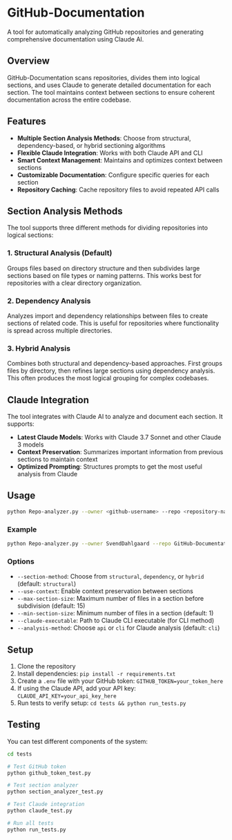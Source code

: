 # GitHub-Documentation

A tool for automatically analyzing GitHub repositories and generating comprehensive documentation using Claude AI.

## Overview

GitHub-Documentation scans repositories, divides them into logical sections, and uses Claude to generate detailed documentation for each section. The tool maintains context between sections to ensure coherent documentation across the entire codebase.

## Features

- **Multiple Section Analysis Methods**: Choose from structural, dependency-based, or hybrid sectioning algorithms
- **Flexible Claude Integration**: Works with both Claude API and CLI
- **Smart Context Management**: Maintains and optimizes context between sections
- **Customizable Documentation**: Configure specific queries for each section
- **Repository Caching**: Cache repository files to avoid repeated API calls

## Section Analysis Methods

The tool supports three different methods for dividing repositories into logical sections:

### 1. Structural Analysis (Default)

Groups files based on directory structure and then subdivides large sections based on file types or naming patterns. This works best for repositories with a clear directory organization.

### 2. Dependency Analysis

Analyzes import and dependency relationships between files to create sections of related code. This is useful for repositories where functionality is spread across multiple directories.

### 3. Hybrid Analysis

Combines both structural and dependency-based approaches. First groups files by directory, then refines large sections using dependency analysis. This often produces the most logical grouping for complex codebases.

## Claude Integration

The tool integrates with Claude AI to analyze and document each section. It supports:

- **Latest Claude Models**: Works with Claude 3.7 Sonnet and other Claude 3 models
- **Context Preservation**: Summarizes important information from previous sections to maintain context
- **Optimized Prompting**: Structures prompts to get the most useful analysis from Claude

## Usage

```bash
python Repo-analyzer.py --owner <github-username> --repo <repository-name> [options]
```

### Example

```bash
python Repo-analyzer.py --owner SvendDahlgaard --repo GitHub-Documentation --section-method hybrid --query "Explain what this section does and how it relates to the rest of the codebase." --use-context
```

### Options

- `--section-method`: Choose from `structural`, `dependency`, or `hybrid` (default: `structural`)
- `--use-context`: Enable context preservation between sections
- `--max-section-size`: Maximum number of files in a section before subdivision (default: 15)
- `--min-section-size`: Minimum number of files in a section (default: 1)
- `--claude-executable`: Path to Claude CLI executable (for CLI method)
- `--analysis-method`: Choose `api` or `cli` for Claude analysis (default: `cli`)

## Setup

1. Clone the repository
2. Install dependencies: `pip install -r requirements.txt`
3. Create a `.env` file with your GitHub token: `GITHUB_TOKEN=your_token_here`
4. If using the Claude API, add your API key: `CLAUDE_API_KEY=your_api_key_here`
5. Run tests to verify setup: `cd tests && python run_tests.py`

## Testing

You can test different components of the system:

```bash
cd tests

# Test GitHub token
python github_token_test.py

# Test section analyzer
python section_analyzer_test.py

# Test Claude integration
python claude_test.py

# Run all tests
python run_tests.py
```
